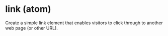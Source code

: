 # link (atom)

Create a simple link element that enables visitors to click through to another web page (or other URL).
